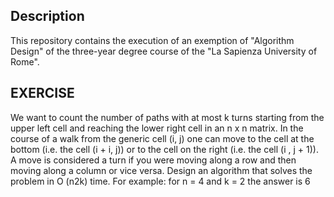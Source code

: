 ## Description 
  This repository contains the execution of an exemption of "Algorithm Design" of the three-year degree course of the "La Sapienza University of  Rome".
## EXERCISE
  We want to count the number of paths with at most k turns starting from the upper left cell and reaching the lower right cell in an n x n matrix.
  In the course of a walk from the generic cell (i, j) one can move to the cell at the bottom (i.e. the cell (i + i, j)) 
  or to the cell on the right (i.e. the cell (i , j + 1)).
  A move is considered a turn if you were moving along a row and then moving along a column or vice versa.
  Design an algorithm that solves the problem in O (n2k) time.
  For example: for n = 4 and k = 2 the answer is 6
